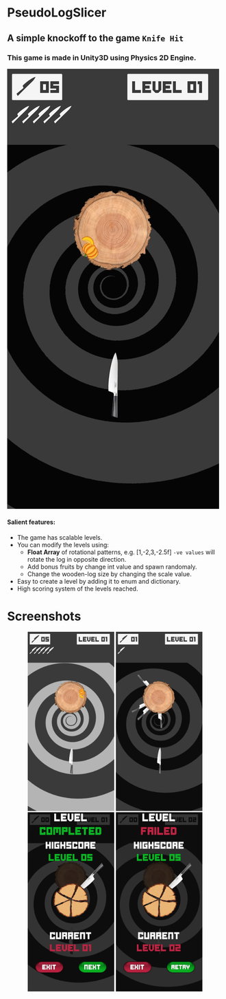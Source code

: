 # PseudoLogSlicer

## A simple knockoff to the game `Knife Hit`
### This game is made in Unity3D using Physics 2D Engine.

<img src="/Screenshots/Screenshot_20181215-131931.jpg">

#### Salient features:
- The game has scalable levels.
- You can modify the levels using:
  - **Float Array** of rotational patterns, e.g. [1,-2,3,-2.5f] `-ve values` will rotate the log in opposite direction.
  - Add bonus fruits by change int value and spawn randomaly.
  - Change the wooden-log size by changing the scale value.
- Easy to create a level by adding it to enum and dictionary.
- High scoring system of the levels reached.

# Screenshots

<div style="text-align:center">
<img src="/Screenshots/Screenshot_20181215-131937.jpg" width="40%" height="40%">&nbsp<img src="/Screenshots/Screenshot_20181215-131951.jpg" width="40%" height="40%">
<img src="/Screenshots/Screenshot_20181215-132000.jpg" width="40%" height="40%">&nbsp<img src="/Screenshots/Screenshot_20181215-132019.jpg" width="40%" height="40%">
</div>
